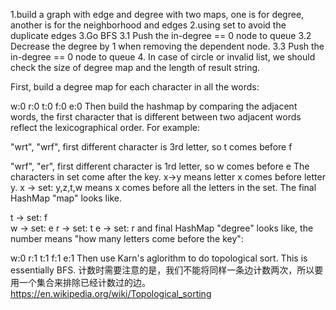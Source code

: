 1.build a graph with edge and degree with two maps, one is for degree, another is for the neighborhood and edges
2.using set to avoid the duplicate edges
3.Go BFS
  3.1 Push the in-degree == 0 node to queue
  3.2 Decrease the degree by 1 when removing the dependent node.
  3.3 Push the in-degree == 0 node to queue
4. In case of circle or invalid list, we should check the size of degree map and the length of result string.


First, build a degree map for each character in all the words:

w:0
r:0
t:0
f:0
e:0
Then build the hashmap by comparing the adjacent words, the first character that is different between two adjacent words reflect the lexicographical order. For example:

 "wrt",
 "wrf",
    first different character is 3rd letter, so t comes before f

 "wrf",
 "er",
    first different character is 1rd letter, so w comes before e
The characters in set come after the key. x->y means letter x comes before letter y. x -> set: y,z,t,w means x comes before all the letters in the set. The final HashMap "map" looks like.

t -> set: f    
w -> set: e
r -> set: t
e -> set: r
and final HashMap "degree" looks like, the number means "how many letters come before the key":

w:0
r:1
t:1
f:1
e:1
Then use Karn's aglorithm to do topological sort. This is essentially BFS. 
计数时需要注意的是，我们不能将同样一条边计数两次，所以要用一个集合来排除已经计数过的边。
https://en.wikipedia.org/wiki/Topological_sorting